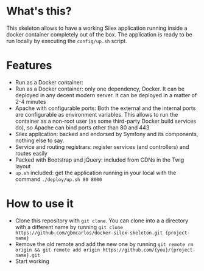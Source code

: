 # What's this?
This skeleton allows to have a working Silex application running inside a docker container completely out of the box.
The application is ready to be run locally by executing the `config/up.sh` script.
# Features
* Run as a Docker container: 
* Run as a Docker container: only one dependency, Docker. It can be deployed in any decent modern server. It can be deployed in a matter of 2-4 minutes
* Apache with configurable ports: Both the external and the internal ports are configurable as environment variables. This allows to run the container as a non-root user (as some third-party Docker build services do), so Apache can bind ports other than 80 and 443
* Silex application: backed and endorsed by Symfony and its components, nothing else to say.
* Service and routing registrars: register services (and controllers) and routes easily
* Packed with Bootstrap and jQuery: included from CDNs in the Twig layout
* `up.sh` included: get the application running in your local with the command `./deploy/up.sh 80 8000`
# How to use it
* Clone this repository with `git clone`. You can clone into a a directory with a different name by running `git clone https://github.com/gbmcarlos/docker-silex-skeleton.git {project-name}`
* Remove the old remote and add the new one by running `git remote rm origin && git remote add origin https://github.com/{you}/{project-name}.git`
* Start working